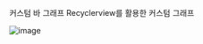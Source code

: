 커스텀 바 그래프 Recyclerview를 활용한 커스텀 그래프

![image](https://user-images.githubusercontent.com/28819051/139807228-f276abba-2d18-47f2-859e-840226b21963.png)
